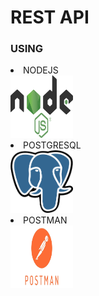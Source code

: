 # REST API

### USING

<ui>
<li>NODEJS</li>
<img src="images_/2560px-Node.js_logo.svg.png" style="height: 100px; width:100px;"/>
<li>POSTGRESQL</li>
<img src="images_/download.png" style="height: 100px; width:100px;"/>
<li>POSTMAN</li>
<img src="images_/postman-logo-vert-2018.jpeg" alt="MarineGEO circle logo" style="height: 100px; width:100px;"/>
</ui>
